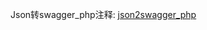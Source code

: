 Json转swagger_php注释: [json2swagger_php](https://zwping.github.io/pseries/scripts/json2swagger_php.html)
